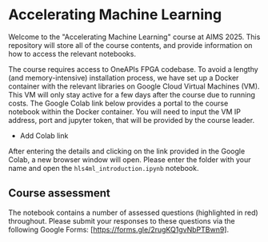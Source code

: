 # Accelerating Machine Learning
Welcome to the "Accelerating Machine Learning" course at AIMS 2025. This repository will store all of the course contents, and provide information on how to access the relevant notebooks.

The course requires access to OneAPIs FPGA codebase. To avoid a lengthy (and memory-intensive) installation process, we have set up a Docker container with the relevant libraries on Google Cloud Virtual Machines (VM). This VM will only stay active for a few days after the course due to running costs. The Google Colab link below provides a portal to the course notebook within the Docker container. You will need to input the VM IP address, port and jupyter token, that will be provided by the course leader.

* Add Colab link

After entering the details and clicking on the link provided in the Google Colab, a new browser window will open. Please enter the folder with your name and open the `hls4ml_introduction.ipynb` notebook.

## Course assessment
The notebook contains a number of assessed questions (highlighted in red) throughout. Please submit your responses to these questions via the following Google Forms: [https://forms.gle/2rugKQ1gvNbPTBwn9].
